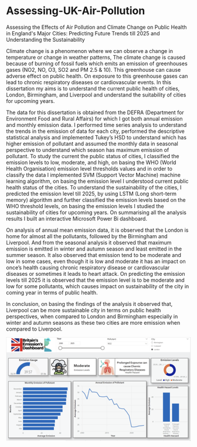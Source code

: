 # Assessing-UK-Air-Pollution
Assessing the Effects of Air Pollution and Climate Change on Public Health in England's Major Cities: Predicting Future Trends till 2025 and Understanding the Sustainability

Climate change is a phenomenon where we can observe a change in temperature or change in weather patterns, The climate change is caused because of burning of fossil fuels which emits an emission of greenhouses gases (NO2, NO, O3, SO2 and PM 2.5 & 10). This greenhouse can cause adverse effect on public health. On exposure to this greenhouse gases can lead to chronic respiratory diseases or cardiovascular events. In this dissertation my aims is to understand the current public health of cities, London, Birmingham, and Liverpool and understand the suitability of cities for upcoming years. 

The data for this dissertation is obtained from the DEFRA (Department for Environment Food and Rural Affairs) for which I got both annual emission and monthly emission data. I performed time series analysis to understand the trends in the emission of data for each city, performed the descriptive statistical analysis and implemented Tukey’s HSD to understand which has higher emission of pollutant and assumed the monthly data in seasonal perspective to understand which season has maximum emission of pollutant. To study the current the public status of cities, I classified the emission levels to low, moderate, and high, on basing the WHO (World Health Organisation) emission level thresholds values and in order to classify the data I implemented SVM (Support Vector Machine) machine learning algorithm, on basing the emission level I understood current public health status of the cities. To understand the sustainability of the cities, I predicted the emission level till 2025, by using LSTM (Long short-term memory) algorithm and further classified the emission levels based on the WHO threshold levels, on basing the emission levels I studied the sustainability of cities for upcoming years. On summarising all the analysis results I built an interactive Microsoft Power Bi dashboard.

On analysis of annual mean emission data, it is observed that the London is home for almost all the pollutants, followed by the Birmingham and Liverpool. And from the seasonal analysis it observed that maximum emission is emitted in winter and autumn season and least emitted in the summer season. It also observed that emission tend to be moderate and low in some cases, even though it is low and moderate it has an impact on once’s health causing chronic respiratory disease or cardiovascular diseases or sometimes it leads to heart attack. On predicting the emission levels till 2025 it is observed that the emission level is to be moderate and low for some pollutants, which causes impact on sustainability of the city in coming year in terms of public health.

In conclusion, on basing the findings of the analysis it observed that, Liverpool can be more sustainable city in terms on public health perspectives, when compared to London and Birmingham especially in winter and autumn seasons as these two cities are more emission when compared to Liverpool.

![Alt text](https://github.com/roshanayyadevara/Assessing-UK-Air-Pollution/blob/main/Dashboard.png)
